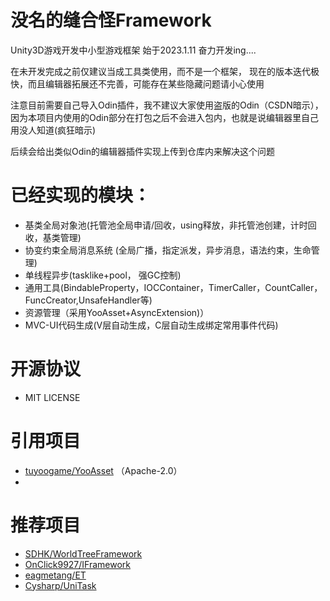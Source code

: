 # 没名的缝合怪Framework
Unity3D游戏开发中小型游戏框架
始于2023.1.11  奋力开发ing....

在未开发完成之前仅建议当成工具类使用，而不是一个框架，
现在的版本迭代极快，而且编辑器拓展还不完善，可能存在某些隐藏问题请小心使用

注意目前需要自己导入Odin插件，我不建议大家使用盗版的Odin（CSDN暗示），因为本项目内使用的Odin部分在打包之后不会进入包内，也就是说编辑器里自己用没人知道(疯狂暗示)

后续会给出类似Odin的编辑器插件实现上传到仓库内来解决这个问题

# 已经实现的模块：
- 基类全局对象池(托管池全局申请/回收，using释放，非托管池创建，计时回收，基类管理)
- 协变约束全局消息系统 (全局广播，指定派发，异步消息，语法约束，生命管理)
- 单线程异步(tasklike+pool， 强GC控制)
- 通用工具(BindableProperty，IOCContainer，TimerCaller，CountCaller，FuncCreator,UnsafeHandler等)
- 资源管理（采用YooAsset+AsyncExtension)）
- MVC-UI代码生成(V层自动生成，C层自动生成绑定常用事件代码)
# 开源协议
- MIT LICENSE

# 引用项目
- [tuyoogame/YooAsset](https://github.com/tuyoogame/YooAsset)  （Apache-2.0）
- 
# 推荐项目
- [SDHK/WorldTreeFramework](https://github.com/SDHK/WorldTreeFramework)
- [OnClick9927/IFramework](https://github.com/OnClick9927/IFramework)
- [eagmetang/ET](https://github.com/egametang/ET)
- [Cysharp/UniTask](https://github.com/Cysharp/UniTask)
